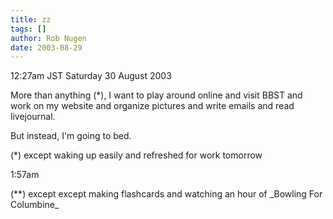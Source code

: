 ```yaml
---
title: zz
tags: []
author: Rob Nugen
date: 2003-08-29
---
```


<p class=date>12:27am JST Saturday 30 August 2003</p>

<p>More than anything (*), I want to play around online and visit BBST
and work on my website and organize pictures and write emails and read
livejournal.</p>

<p>But instead, I'm going to bed.</p>

<p>(*) except waking up easily and refreshed for work tomorrow</p>

<p class=date>1:57am</p>

<p>(**) except except making flashcards and watching an hour of
_Bowling For Columbine_</p>

